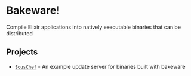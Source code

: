 # Bakeware!

Compile Elixir applications into natively executable binaries
that can be distributed

## Projects

* [`SousChef`](sous_chef/README.md) - An example update server for binaries built with bakeware

